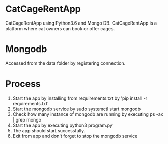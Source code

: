 # CatCageRentApp
CatCageRentApp using Python3.6 and Mongo DB.
CatCageRentApp is a platform where cat owners can book or offer cages.

# Mongodb

Accessed from the data folder by registering connection.

# Process

1. Start the app by installing from requirements.txt by 'pip install -r requirements.txt'
2. Start the mongodb service by sudo systemctl start mongodb
3. Check how many instance of mongodb are running by executing ps -ax | grep mongo
4. Start the app by executing python3 program.py
5. The app should start successfully.
6. Exit from app and don't forget to stop the mongodb service
